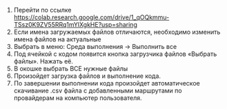 1. Перейти по ссылке https://colab.research.google.com/drive/1_qOQkmmu-TSsz0K9ZV55RRq1mYlXgkHE?usp=sharing
2. Если имена загружаемых файлов отличаются, необходимо изменить имена файлов на актуальные
3. Выбрать в меню: Среда выполнения -> Выполнить все
4. Под ячейкой с кодом появится кнопка загрузчика файлов «Выбрать файлы». Нажать её.
5. В окошке выбрать ВСЕ нужные файлы
6. Произойдет загрузка файлов и выполнение кода.
7. По завершении выполнении кода произойдет автоматическое скачивание .csv файла с добавленными маршрутами по провайдерам на компьютер пользователя.

